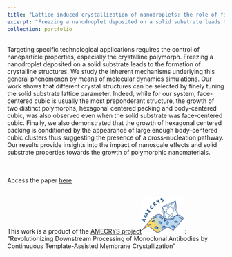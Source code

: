 ```yaml
---
title: "Lattice induced crystallization of nanodroplets: the role of finite-size effects and substrate properties in controlling polymorphism"
excerpt: "Freezing a nanodroplet deposited on a solid substrate leads to the formation of crystalline structures.. <br/><img src='/images/Nanoparticle.png'>"
collection: portfolio
---
```


Targeting specific technological applications requires the control of nanoparticle properties, especially the crystalline polymorph. Freezing a nanodroplet deposited on a solid substrate leads to the formation of crystalline structures. We study the inherent mechanisms underlying this general phenomenon by means of molecular dynamics simulations. Our work shows that different crystal structures can be selected by finely tuning the solid substrate lattice parameter. Indeed, while for our system, face-centered cubic is usually the most preponderant structure, the growth of two distinct polymorphs, hexagonal centered packing and body-centered cubic, was also observed even when the solid substrate was face-centered cubic. Finally, we also demonstrated that the growth of hexagonal centered packing is conditioned by the appearance of large enough body-centered cubic clusters thus suggesting the presence of a cross-nucleation pathway. Our results provide insights into the impact of nanoscale effects and solid substrate properties towards the growth of polymorphic nanomaterials.

<br/><br/>
Access the paper [here](/publication/103)
<br/><br/>

This work is a product of the [AMECRYS project](http://www.amecrys.eu)<img src='/images/amecrys_small.png'>: "Revolutionizing Downstream Processing of Monoclonal Antibodies by Continuuous Template-Assisted Membrane Crystallization"
